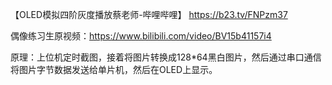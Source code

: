 【OLED模拟四阶灰度播放蔡老师-哔哩哔哩】 https://b23.tv/FNPzm37

偶像练习生原视频：https://www.bilibili.com/video/BV15b41157i4

原理：上位机定时截图，接着将图片转换成128*64黑白图片，然后通过串口通信将图片字节数据发送给单片机，然后在OLED上显示。